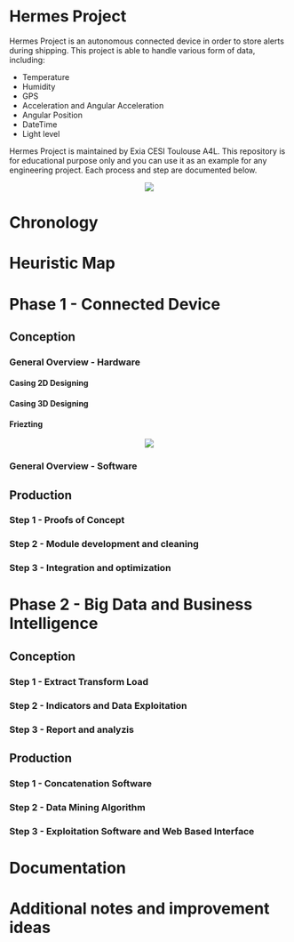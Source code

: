# Hermes Project

Hermes Project is an autonomous connected device in order to store alerts during shipping.
This project is able to handle various form of data, including:

- Temperature
- Humidity
- GPS
- Acceleration and Angular Acceleration
- Angular Position
- DateTime
- Light level

Hermes Project is maintained by Exia CESI Toulouse A4L.
This repository is for educational purpose only and you can use it as an example for any
engineering project. 
Each process and step are documented below.

<p align="center"><img src="https://cloud.githubusercontent.com/assets/11026659/16190604/6f799622-36e0-11e6-8e90-47059148459a.png" /></p>

# Chronology

# Heuristic Map

# Phase 1 - Connected Device 

## Conception

### General Overview - Hardware

#### Casing 2D Designing

#### Casing 3D Designing 

#### Friezting

<p align="center"><img src="https://cloud.githubusercontent.com/assets/11026659/16234120/cedd3722-37d0-11e6-8bb0-04d2fe67dd39.png" /></p>

#### 

### General Overview - Software


## Production

### Step 1 - Proofs of Concept

### Step 2 - Module development and cleaning

### Step 3 - Integration and optimization

# Phase 2 - Big Data and Business Intelligence

## Conception

### Step 1 - Extract Transform Load

### Step 2 - Indicators and Data Exploitation 

### Step 3 - Report and analyzis

## Production

### Step 1 - Concatenation Software

### Step 2 - Data Mining Algorithm

### Step 3 - Exploitation Software and Web Based Interface

# Documentation

# Additional notes and improvement ideas


